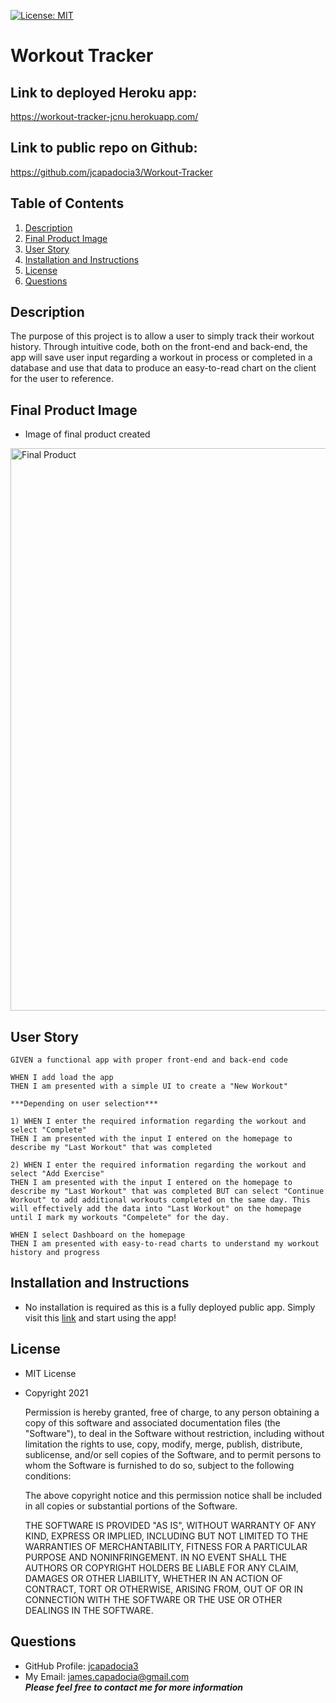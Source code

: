 [![License: MIT](https://img.shields.io/badge/License-MIT-yellow.svg)](https://opensource.org/licenses/MIT)
  
# Workout Tracker

## Link to deployed Heroku app:

https://workout-tracker-jcnu.herokuapp.com/

## Link to public repo on Github:

https://github.com/jcapadocia3/Workout-Tracker

## Table of Contents
1. [Description](#Description)
2. [Final Product Image](#Final-Product-Image)
3. [User Story](#User-Story)
4. [Installation and Instructions](#Installation-and-Instructions)
5. [License](#License)
6. [Questions](#Questions)

## Description
The purpose of this project is to allow a user to simply track their workout history. Through intuitive code, both on the front-end and back-end, the app will save user input regarding a workout in process or completed in a database and use that data to produce an easy-to-read chart on the client for the user to reference.

## Final Product Image

- Image of final product created<br>
<img src="IMGPATH" alt="Final Product" width="900">

## User Story
```
GIVEN a functional app with proper front-end and back-end code

WHEN I add load the app
THEN I am presented with a simple UI to create a "New Workout"

***Depending on user selection***

1) WHEN I enter the required information regarding the workout and select "Complete"
THEN I am presented with the input I entered on the homepage to describe my "Last Workout" that was completed

2) WHEN I enter the required information regarding the workout and select "Add Exercise"
THEN I am presented with the input I entered on the homepage to describe my "Last Workout" that was completed BUT can select "Continue Workout" to add additional workouts completed on the same day. This will effectively add the data into "Last Workout" on the homepage until I mark my workouts "Compelete" for the day.

WHEN I select Dashboard on the homepage
THEN I am presented with easy-to-read charts to understand my workout history and progress
```

## Installation and Instructions
- No installation is required as this is a fully deployed public app. Simply visit this <a href="https://workout-tracker-jcnu.herokuapp.com/">link</a> and start using the app!

## License
- MIT License
- Copyright 2021

    Permission is hereby granted, free of charge, to any person obtaining a copy of this software and associated documentation files (the "Software"), to deal in the Software without restriction, including without limitation the rights to use, copy, modify, merge, publish, distribute, sublicense, and/or sell copies of the Software, and to permit persons to whom the Software is furnished to do so, subject to the following conditions:
    
    The above copyright notice and this permission notice shall be included in all copies or substantial portions of the Software.
    
    THE SOFTWARE IS PROVIDED "AS IS", WITHOUT WARRANTY OF ANY KIND, EXPRESS OR IMPLIED, INCLUDING BUT NOT LIMITED TO THE WARRANTIES OF MERCHANTABILITY, FITNESS FOR A PARTICULAR PURPOSE AND NONINFRINGEMENT. IN NO EVENT SHALL THE AUTHORS OR COPYRIGHT HOLDERS BE LIABLE FOR ANY CLAIM, DAMAGES OR OTHER LIABILITY, WHETHER IN AN ACTION OF CONTRACT, TORT OR OTHERWISE, ARISING FROM, OUT OF OR IN CONNECTION WITH THE SOFTWARE OR THE USE OR OTHER DEALINGS IN THE SOFTWARE.

## Questions
- GitHub Profile: <a href="https://github.com/jcapadocia3">jcapadocia3</a><br>
- My Email: james.capadocia@gmail.com<br>
***Please feel free to contact me for more information***